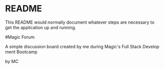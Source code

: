 # README

This README would normally document whatever steps are necessary to get the
application up and running.

#Magic Forum

A simple discussion board created by me during Magic's Full Stack Development Bootcamp

by MC
